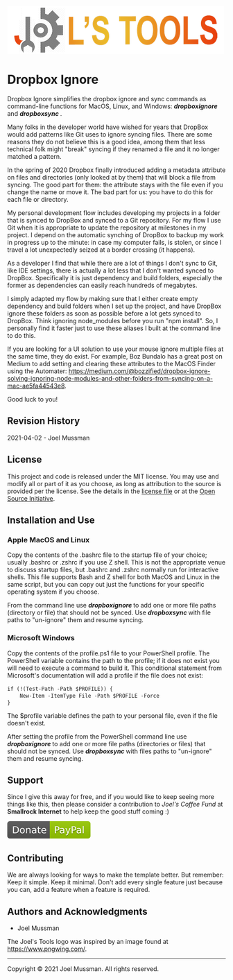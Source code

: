 ![](.common/joelstools.png?raw=true)

# Dropbox Ignore

Dropbox Ignore simplifies the dropbox ignore and sync commands as command-line functions for MacOS, Linux, and Windows: ***dropboxignore <path>***
and ***dropboxsync <path>***.

Many folks in the developer world have wished for years that DropBox would add patterns like Git uses to ignore syncing files.
There are some reasons they do not believe this is a good idea, among them that less technical folk might "break"
syncing if they renamed a file and it no longer matched a pattern.

In the spring of 2020 Dropbox finally introduced adding a metadata attribute on files and directories (only looked at by them) that will block a file from syncing.
The good part for them: the attribute stays with the file even if you change the name or move it.
The bad part for us: you have to do this for each file or directory.

My personal development flow includes developing my projects in a folder that is synced to DropBox and synced to a Git repository.
For my flow I use Git when it is appropriate to update the repository at milestones in my project.
I depend on the automatic synching of DropBox to backup my work in progress up to the minute: in case my computer fails, is stolen, or
since I travel a lot unexpectedly seized at a border crossing (it happens).

As a developer I find that while there are a lot of things I don't sync to Git, like IDE settings,
there is actually a lot less that I don't wanted synced to DropBox.
Specifically it is just dependency and build folders, especially the former as dependencies can easily reach hundreds of megabytes.

I simply adapted my flow by making sure that I either create empty dependency and build folders when I set up the project,
and have DropBox ignore these folders as soon as possible before a lot gets synced to DropBox.
Think ignoring node_modules before you run "npm install".
So, I personally find it faster just to use these aliases I built at the command line to do this.

If you are looking for a UI solution to use your mouse ignore multiple files at the same time, they do exist.
For example, Boz Bundalo has a great post on Medium to add setting and clearing these attributes
to the MacOS Finder using the Automater: https://medium.com/@bozzified/dropbox-ignore-solving-ignoring-node-modules-and-other-folders-from-syncing-on-a-mac-ae5fa44543e8.

Good luck to you!

## Revision History

2021-04-02 - Joel Mussman

## License

This project and code is released under the MIT license. You may use and modify all or part of it as you choose, as long as attribution to the source is provided per the license. See the details in the [license file](./LICENSE.md) or at the [Open Source Initiative](https://opensource.org/licenses/MIT).

## Installation and Use

### Apple MacOS and Linux

Copy the contents of the .bashrc file to the startup file of your choice; usually .bashrc or .zshrc if you use Z shell.
This is not the appropriate venue to discuss startup files, but .bashrc and .zshrc normally run for interactive shells.
This file supports Bash and Z shell for both MacOS and Linux in the same script, but you can copy out just the functions for your specific operating system if you choose.

From the command line use ***dropboxignore <path>*** to add one or more file paths (directory or file) that should not be synced.
Use ***dropboxsync <path>*** with file paths to "un-ignore" them and resume syncing.

### Microsoft Windows

Copy the contents of the profile.ps1 file to your PowerShell profile.
The PowerShell variable contains the path to the profile; if it does not exist you will
need to execute a command to build it.
This conditional statement from Microsoft's documentation will add a profile if the file does not exist:

    if (!(Test-Path -Path $PROFILE)) {
        New-Item -ItemType File -Path $PROFILE -Force
    }

The $profile variable defines the path to your personal file, even if the file doesn't exist.

After setting the profile from the PowerShell command line use ***dropboxignore <path>*** to add one or more file paths (directories or files) that should not be synced.
Use ***dropboxsync <path>*** with files paths to "un-ignore" them and resume syncing.

## Support

Since I give this away for free, and if you would like to keep seeing more things like this, then please consider
a contribution to *Joel's Coffee Fund* at **Smallrock Internet** to help keep the good stuff coming :)<br />

[![Donate](.common/Donate-Paypal.svg)](https://www.paypal.com/cgi-bin/webscr?cmd=_s-xclick&hosted_button_id=XPUGVGZZ8RUAA)

## Contributing

We are always looking for ways to make the template better. But remember: Keep it simple. Keep it minimal. Don't add every single feature just because you can, add a feature when a feature is required.

## Authors and Acknowledgments

* Joel Mussman

The Joel's Tools logo was inspired by an image found at https://www.pngwing.com/.

<hr>
Copyright © 2021 Joel Mussman. All rights reserved.